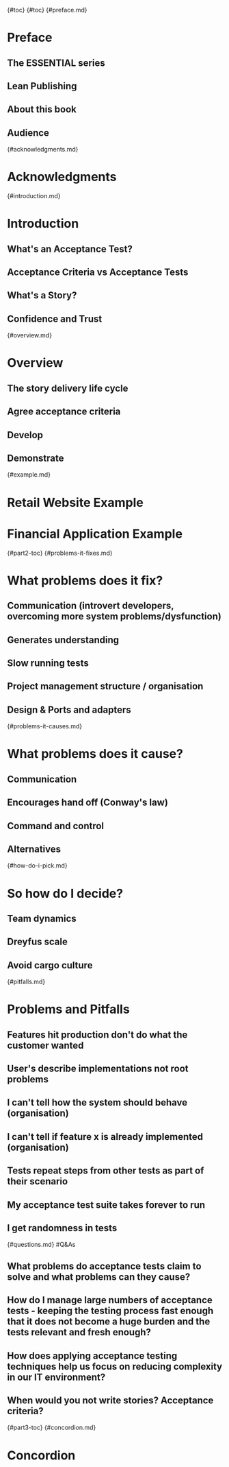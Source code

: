 {#toc}
{#toc}
{#preface.md}
# Preface
## The ESSENTIAL series
## Lean Publishing
## About this book
## Audience

{#acknowledgments.md}
# Acknowledgments

{#introduction.md}
# Introduction
## What's an Acceptance Test?
## Acceptance Criteria vs Acceptance Tests
## What's a Story?
## Confidence and Trust

{#overview.md}
# Overview
## The story delivery life cycle
## Agree acceptance criteria
## Develop
## Demonstrate

{#example.md}
# Retail Website Example
# Financial Application Example

{#part2-toc}
{#problems-it-fixes.md}
# What problems does it fix?
## Communication (introvert developers, overcoming more system problems/dysfunction)
## Generates understanding
## Slow running tests
## Project management structure / organisation
## Design & Ports and adapters

{#problems-it-causes.md}
# What problems does it cause?
## Communication
## Encourages hand off (Conway's law)
## Command and control
## Alternatives

{#how-do-i-pick.md}
# So how do I decide?
## Team dynamics
## Dreyfus scale
## Avoid cargo culture

{#pitfalls.md}
# Problems and Pitfalls
## Features hit production don't do what the customer wanted
## User's describe implementations not root problems
## I can't tell how the system should behave (organisation)
## I can't tell if feature x is already implemented (organisation)
## Tests repeat steps from other tests as part of their scenario
## My acceptance test suite takes forever to run
## I get randomness in tests

{#questions.md}
#Q&As
## What problems do acceptance tests claim to solve and what problems can they cause?
## How do I manage large numbers of acceptance tests - keeping the testing process fast enough that it does not become a huge burden and the tests relevant and fresh enough?
## How does applying acceptance testing techniques help us focus on reducing complexity in our IT environment?
## When would you not write stories? Acceptance criteria?

{#part3-toc}
{#concordion.md}
# Concordion
